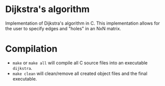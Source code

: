 # Dijkstra's algorithm
Implementation of Dijkstra's algorithm in C. This implementation allows for the user to specify edges and "holes" in an NxN matrix.

# Compilation
- `make` or `make all` will compile all C source files into an executable `dijkstra`.
- `make clean` will clean/remove all created object files and the final executable.
